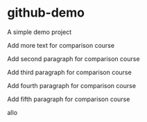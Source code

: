 # github-demo
A simple demo project

Add more text for comparison course

Add second paragraph for comparison course

Add third paragraph for comparison course

Add fourth paragraph for comparison course

Add fifth paragraph for comparison course

allo
